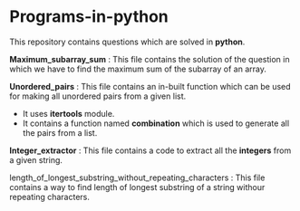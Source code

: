 # Programs-in-python
This repository contains questions which are solved in **python**.


**Maximum_subarray_sum** : This file contains the solution of the question in which we have to find the maximum sum of the subarray of an array. 


**Unordered_pairs** : This file contains an in-built function which can be used for making all unordered pairs from a given list.
   - It uses **itertools** module.
   - It contains a function named **combination** which is used to generate all the pairs from a list.


**Integer_extractor** : This file contains a code to extract all the **integers** from a given string.


length_of_longest_substring_without_repeating_characters : This file contains a way to find length of longest substring of a string withour repeating characters.
